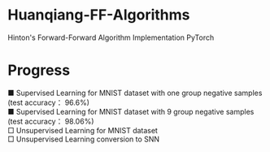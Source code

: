 # Huanqiang-FF-Algorithms
Hinton's Forward-Forward Algorithm Implementation PyTorch


# Progress
■ Supervised Learning for MNIST dataset with one group negative samples (test accuracy： 96.6%)  
■ Supervised Learning for MNIST dataset with 9 group negative samples   (test accuracy： 98.06%)  
□ Unsupervised Learning for MNIST dataset  
□ Unsupervised Learning conversion to SNN  
